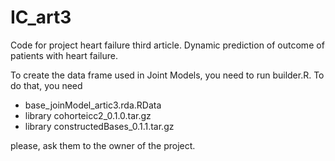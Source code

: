 # IC_art3

Code for project heart failure third article. Dynamic prediction of outcome of patients with heart failure.

To create the data frame used in Joint Models, you need to run builder.R. To do that, you need

- base_joinModel_artic3.rda.RData
- library cohorteicc2_0.1.0.tar.gz
- library constructedBases_0.1.1.tar.gz

please, ask them to the owner of the project.